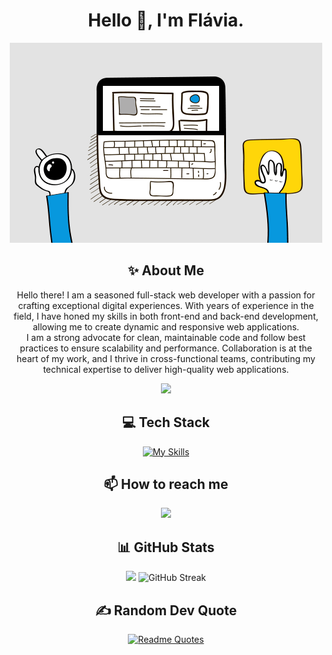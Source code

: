 <div align="center">
  <h1>Hello 👋, I'm Flávia.</h1>
  <p><img src="web.gif" width="500" alt="web.gif"></p>

  ## ✨ About Me

  Hello there! I am a seasoned full-stack web developer with a passion for crafting exceptional digital experiences. With years of experience in the field, I have honed my skills in both front-end and back-end development, allowing me to create dynamic and responsive web applications.  
  I am a strong advocate for clean, maintainable code and follow best practices to ensure scalability and performance. Collaboration is at the heart of my work, and I thrive in cross-functional teams, contributing my technical expertise to deliver high-quality web applications.

  ![](https://komarev.com/ghpvc/?username=flaviareisv&style=flat-square)

  ## 💻 Tech Stack

  [![My Skills](https://skillicons.dev/icons?i=nodejs,react,js,ts,nextjs,graphql,nestjs,docker,kubernetes)](https://skillicons.dev)

  ## 📫 How to reach me

  <p>
    <a href="https://www.linkedin.com/in/flavia-reis-valverde" target="blank">
      <img src="https://img.shields.io/badge/LinkedIn-0077B5?style=for-the-badge&logo=linkedin&logoColor=white" />
    </a>
  </p>

  ## 📊 GitHub Stats

  ![](https://github-readme-stats-ten-chi-13.vercel.app/api?username=flaviareisv&theme=tokyonight&show_icons=true&rank_icon=github)
  ![GitHub Streak](https://github-readme-streak-stats-sooty-rho.vercel.app/?user=flaviareisv&theme=tokyonight&mode=weekly)

  ## ✍️ Random Dev Quote

  [![Readme Quotes](https://quotes-github-readme.vercel.app/api?type=horizontal&theme=tokyonight)](https://github.com/piyushsuthar/github-readme-quotes)
</div>
